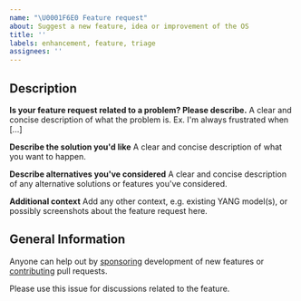 ```yaml
---
name: "\U0001F6E0️ Feature request"
about: Suggest a new feature, idea or improvement of the OS
title: ''
labels: enhancement, feature, triage
assignees: ''
---
```


## Description

**Is your feature request related to a problem? Please describe.**
A clear and concise description of what the problem is. Ex. I'm always frustrated when [...]

**Describe the solution you'd like**
A clear and concise description of what you want to happen.

**Describe alternatives you've considered**
A clear and concise description of any alternative solutions or features you've considered.

**Additional context**
Add any other context, e.g. existing YANG model(s), or possibly screenshots about the feature request here.

## General Information

Anyone can help out by [sponsoring][1] development of new features or
[contributing][2] pull requests.

Please use this issue for discussions related to the feature.

[1]: https://github.com/kernelkit/infix/blob/main/.github/SUPPORT.md
[2]: https://github.com/kernelkit/infix/blob/main/.github/CONTRIBUTING.md
